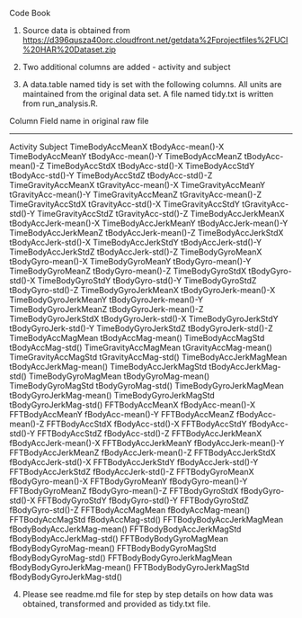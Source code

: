 Code Book
1. Source data is obtained from https://d396qusza40orc.cloudfront.net/getdata%2Fprojectfiles%2FUCI%20HAR%20Dataset.zip

2. Two additional columns are added - activity and subject

3. A data.table named tidy is set with the following columns. All units are maintained from the original data set. A file named tidy.txt is written from run_analysis.R.

Column	              Field name in original raw file
----------            -------------
Activity	          <new field added>
Subject	            <new field added>
TimeBodyAccMeanX	  tBodyAcc-mean()-X
TimeBodyAccMeanY	  tBodyAcc-mean()-Y
TimeBodyAccMeanZ	  tBodyAcc-mean()-Z
TimeBodyAccStdX	    tBodyAcc-std()-X
TimeBodyAccStdY	    tBodyAcc-std()-Y
TimeBodyAccStdZ	    tBodyAcc-std()-Z
TimeGravityAccMeanX	tGravityAcc-mean()-X
TimeGravityAccMeanY	tGravityAcc-mean()-Y
TimeGravityAccMeanZ	tGravityAcc-mean()-Z
TimeGravityAccStdX	tGravityAcc-std()-X
TimeGravityAccStdY	tGravityAcc-std()-Y
TimeGravityAccStdZ	tGravityAcc-std()-Z
TimeBodyAccJerkMeanX	tBodyAccJerk-mean()-X
TimeBodyAccJerkMeanY	tBodyAccJerk-mean()-Y
TimeBodyAccJerkMeanZ	tBodyAccJerk-mean()-Z
TimeBodyAccJerkStdX	tBodyAccJerk-std()-X
TimeBodyAccJerkStdY	tBodyAccJerk-std()-Y
TimeBodyAccJerkStdZ	tBodyAccJerk-std()-Z
TimeBodyGyroMeanX	tBodyGyro-mean()-X
TimeBodyGyroMeanY	tBodyGyro-mean()-Y
TimeBodyGyroMeanZ	tBodyGyro-mean()-Z
TimeBodyGyroStdX	tBodyGyro-std()-X
TimeBodyGyroStdY	tBodyGyro-std()-Y
TimeBodyGyroStdZ	tBodyGyro-std()-Z
TimeBodyGyroJerkMeanX	tBodyGyroJerk-mean()-X
TimeBodyGyroJerkMeanY	tBodyGyroJerk-mean()-Y
TimeBodyGyroJerkMeanZ	tBodyGyroJerk-mean()-Z
TimeBodyGyroJerkStdX	tBodyGyroJerk-std()-X
TimeBodyGyroJerkStdY	tBodyGyroJerk-std()-Y
TimeBodyGyroJerkStdZ	tBodyGyroJerk-std()-Z
TimeBodyAccMagMean	tBodyAccMag-mean()
TimeBodyAccMagStd	tBodyAccMag-std()
TimeGravityAccMagMean	tGravityAccMag-mean()
TimeGravityAccMagStd	tGravityAccMag-std()
TimeBodyAccJerkMagMean	tBodyAccJerkMag-mean()
TimeBodyAccJerkMagStd	tBodyAccJerkMag-std()
TimeBodyGyroMagMean	tBodyGyroMag-mean()
TimeBodyGyroMagStd	tBodyGyroMag-std()
TimeBodyGyroJerkMagMean	tBodyGyroJerkMag-mean()
TimeBodyGyroJerkMagStd	tBodyGyroJerkMag-std()
FFTBodyAccMeanX	fBodyAcc-mean()-X
FFTBodyAccMeanY	fBodyAcc-mean()-Y
FFTBodyAccMeanZ	fBodyAcc-mean()-Z
FFTBodyAccStdX	fBodyAcc-std()-X
FFTBodyAccStdY	fBodyAcc-std()-Y
FFTBodyAccStdZ	fBodyAcc-std()-Z
FFTBodyAccJerkMeanX	fBodyAccJerk-mean()-X
FFTBodyAccJerkMeanY	fBodyAccJerk-mean()-Y
FFTBodyAccJerkMeanZ	fBodyAccJerk-mean()-Z
FFTBodyAccJerkStdX	fBodyAccJerk-std()-X
FFTBodyAccJerkStdY	fBodyAccJerk-std()-Y
FFTBodyAccJerkStdZ	fBodyAccJerk-std()-Z
FFTBodyGyroMeanX	fBodyGyro-mean()-X
FFTBodyGyroMeanY	fBodyGyro-mean()-Y
FFTBodyGyroMeanZ	fBodyGyro-mean()-Z
FFTBodyGyroStdX	fBodyGyro-std()-X
FFTBodyGyroStdY	fBodyGyro-std()-Y
FFTBodyGyroStdZ	fBodyGyro-std()-Z
FFTBodyAccMagMean	fBodyAccMag-mean()
FFTBodyAccMagStd	fBodyAccMag-std()
FFTBodyBodyAccJerkMagMean	fBodyBodyAccJerkMag-mean()
FFTBodyBodyAccJerkMagStd	fBodyBodyAccJerkMag-std()
FFTBodyBodyGyroMagMean	fBodyBodyGyroMag-mean()
FFTBodyBodyGyroMagStd	fBodyBodyGyroMag-std()
FFTBodyBodyGyroJerkMagMean	fBodyBodyGyroJerkMag-mean()
FFTBodyBodyGyroJerkMagStd	fBodyBodyGyroJerkMag-std()

4. Please see readme.md file for step by step details on how data was obtained, transformed and provided as tidy.txt file.
